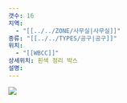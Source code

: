 ```yaml
---
갯수: 16
지역:
  - "[[../../ZONE/사무실|사무실]]"
종류: "[[../../TYPES/공구|공구]]"
위치:
  - "[[WBCC]]"
상세위치: 흰색 정리 박스
설명:
---
```

![](http://192.168.50.22/devices/250503_IMG_0003.jpeg)
